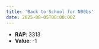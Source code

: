 ```yaml
---
title: 'Back to School for N00bs'
date: 2025-08-05T00:00:00Z
---
```

- **RAP**: 3313
- **Value**: -1
